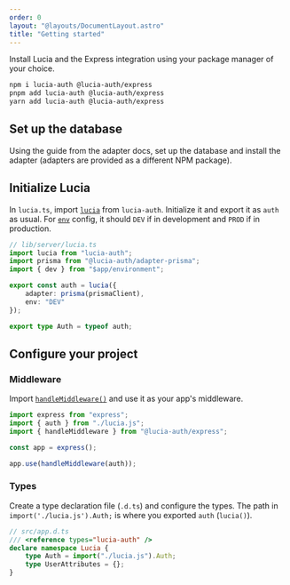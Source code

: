 ```yaml
---
order: 0
layout: "@layouts/DocumentLayout.astro"
title: "Getting started"
---
```


Install Lucia and the Express integration using your package manager of your choice.

```bash
npm i lucia-auth @lucia-auth/express
pnpm add lucia-auth @lucia-auth/express
yarn add lucia-auth @lucia-auth/express
```

## Set up the database

Using the guide from the adapter docs, set up the database and install the adapter (adapters are provided as a different NPM package).

## Initialize Lucia

In `lucia.ts`, import [`lucia`](/reference/api/server-api#lucia) from `lucia-auth`. Initialize it and export it as `auth` as usual. For [`env`](/reference/configure/lucia-configurations#env) config, it should `DEV` if in development and `PROD` if in production.

```ts
// lib/server/lucia.ts
import lucia from "lucia-auth";
import prisma from "@lucia-auth/adapter-prisma";
import { dev } from "$app/environment";

export const auth = lucia({
	adapter: prisma(prismaClient),
	env: "DEV"
});

export type Auth = typeof auth;
```

## Configure your project

### Middleware

Import [`handleMiddleware()`]() and use it as your app's middleware.

```ts
import express from "express";
import { auth } from "./lucia.js";
import { handleMiddleware } from "@lucia-auth/express";

const app = express();

app.use(handleMiddleware(auth));
```

### Types

Create a type declaration file (`.d.ts`) and configure the types. The path in `import('./lucia.js').Auth;` is where you exported `auth` (`lucia()`).

```ts
// src/app.d.ts
/// <reference types="lucia-auth" />
declare namespace Lucia {
	type Auth = import("./lucia.js").Auth;
	type UserAttributes = {};
}
```
